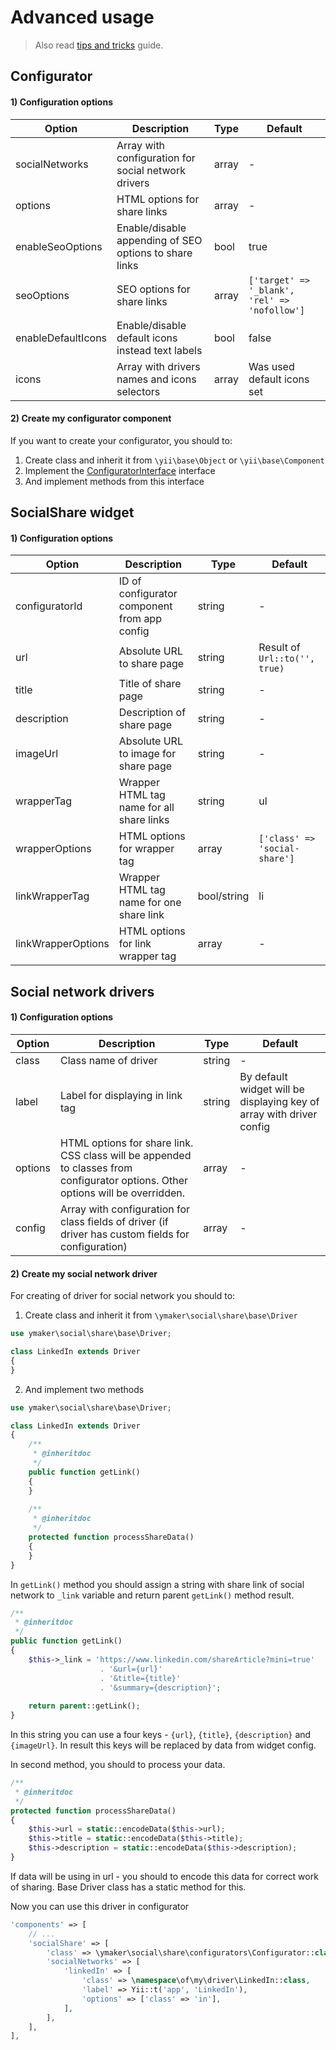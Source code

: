 Advanced usage
==============
> Also read [tips and tricks](tips-and-tricks.md) guide.

Configurator
------------

#### 1) Configuration options

| Option | Description | Type | Default |
|----|----|----|----|
|socialNetworks|Array with configuration for social network drivers|array|-|
|options|HTML options for share links|array|-|
|enableSeoOptions|Enable/disable appending of SEO options to share links|bool|true|
|seoOptions|SEO options for share links|array|`['target' => '_blank', 'rel' => 'nofollow']`|
|enableDefaultIcons|Enable/disable default icons instead text labels|bool|false|
|icons|Array with drivers names and icons selectors|array|Was used default icons set|

#### 2) Create my configurator component

If you want to create your configurator, you should to:
1. Create class and inherit it from `\yii\base\Object` or `\yii\base\Component`
2. Implement the [ConfiguratorInterface](https://github.com/yiimaker/yii2-social-share/blob/master/src/configurators/ConfiguratorInterface.php) interface
3. And implement methods from this interface

SocialShare widget
------------------

#### 1) Configuration options

| Option | Description | Type | Default |
|----|----|----|----|
|configuratorId|ID of configurator component from app config|string|-|
|url|Absolute URL to share page|string|Result of `Url::to('', true)`|
|title|Title of share page|string|-|
|description|Description of share page|string|-|
|imageUrl|Absolute URL to image for share page|string|-|
|wrapperTag|Wrapper HTML tag name for all share links|string|ul|
|wrapperOptions|HTML options for wrapper tag|array|`['class' => 'social-share']`|
|linkWrapperTag|Wrapper HTML tag name for one share link|bool/string|li|
|linkWrapperOptions|HTML options for link wrapper tag|array|-|

Social network drivers
----------------------

#### 1) Configuration options

| Option | Description | Type | Default |
|----|----|----|----|
|class|Class name of driver|string|-|
|label|Label for displaying in link tag|string|By default widget will be displaying key of array with driver config|
|options|HTML options for share link. CSS class will be appended to classes from configurator options. Other options will be overridden.|array|-|
|config|Array with configuration for class fields of driver (if driver has custom fields for configuration)|array|-|

#### 2) Create my social network driver

For creating of driver for social network you should to:

1. Create class and inherit it from `\ymaker\social\share\base\Driver`
```php
use ymaker\social\share\base\Driver;

class LinkedIn extends Driver
{
}
```

2. And implement two methods

```php
use ymaker\social\share\base\Driver;

class LinkedIn extends Driver
{
    /**
     * @inheritdoc
     */
    public function getLink()
    {
    }
    
    /**
     * @inheritdoc
     */
    protected function processShareData()
    {
    }
}
```

In `getLink()` method you should assign a string with share link of social network to `_link` variable and return parent `getLink()` method result.

```php
/**
 * @inheritdoc
 */
public function getLink()
{
    $this->_link = 'https://www.linkedin.com/shareArticle?mini=true'
                    . '&url={url}'
                    . '&title={title}'
                    . '&summary={description}';
                    
    return parent::getLink();
}
```

In this string you can use a four keys - `{url}`, `{title}`, `{description}` and `{imageUrl}`.
In result this keys will be replaced by data from widget config.

In second method, you should to process your data.

```php
/**
 * @inheritdoc
 */
protected function processShareData()
{
    $this->url = static::encodeData($this->url);
    $this->title = static::encodeData($this->title);
    $this->description = static::encodeData($this->description);
}
```

If data will be using in url - you should to encode this data for correct work of sharing.
Base Driver class has a static method for this.

Now you can use this driver in configurator

```php
'components' => [
    // ...
    'socialShare' => [
        'class' => \ymaker\social\share\configurators\Configurator::class,
        'socialNetworks' => [
            'linkedIn' => [
                'class' => \namespace\of\my\driver\LinkedIn::class,
                'label' => Yii::t('app', 'LinkedIn'),
                'options' => ['class' => 'in'],
            ],
        ],
    ],
],
```